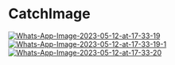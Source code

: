# CatchImage
<a href="https://ibb.co/zf6tKpb"><img src="https://i.ibb.co/4N10BzM/Whats-App-Image-2023-05-12-at-17-33-19.jpg" alt="Whats-App-Image-2023-05-12-at-17-33-19" border="0"></a>
<a href="https://ibb.co/ZM6F4b0"><img src="https://i.ibb.co/0Gj64zx/Whats-App-Image-2023-05-12-at-17-33-19-1.jpg" alt="Whats-App-Image-2023-05-12-at-17-33-19-1" border="0"></a>
<a href="https://ibb.co/bRsGMdh"><img src="https://i.ibb.co/Kz28pyZ/Whats-App-Image-2023-05-12-at-17-33-20.jpg" alt="Whats-App-Image-2023-05-12-at-17-33-20" border="0"></a>
